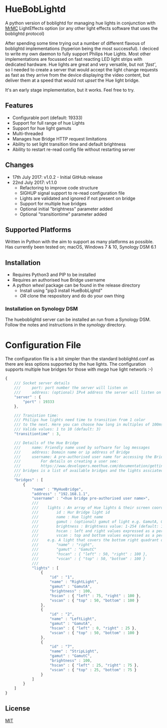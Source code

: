 # HueBobLightd
A python version of boblightd for managing hue lights in conjunction
with [MrMC](https://mrmc.tv) LightEffects option (or any other light effects software that uses
the boblightd protocol)


After spending some time trying out a number of different flavous of boblightd
implementations (hyperion being the most successful). I deciced to write my own
daemon to fully support Philips Hue Lights.
Most other implementations are focussed on fast reacting LED light strips with
dedicated hardware. Hue lights are great and very versatile, but not _'fast'_, so I needed to create a server that would accept the light change requests as fast as they arrive from the device displaying the video content, but deliver them at a speed that would not _upset_ the Hue light bridge.

It's an early stage implementation, but it works. Feel free to try.

## Features

- Configurable port (default: 19333)
- Support for full range of hue Lights
- Support for hue light gamuts
- Multi-threaded
- Manages hue Bridge HTTP request limitations
- Ability to set light transition time and default brightness
- Ability to restart re-read config file without restarting server

## Changes

* 17th July 2017: v1.0.2 - Initial GitHub release
* 22nd July 2017: v1.1.0
  * Refactoring to improve code structure
  * SIGHUP signal support to re-read configuration file
  * Lights are validated and ignored if not present on bridge
  * Support for multiple hue bridges 
  * Optional initial "brightness" parameter added
  * Optional "transitiontime" parameter added

## Supported Platforms
Written in Python with the aim to support as many platforms as possible.
Has currently been tested on; macOS, Windows 7 & 10, Synology DSM 6.1

## Installation
- Requires Python3 and PIP to be installed
- Requires an authorised hue Bridge username
- A python _wheel_ package can be found in the release directory
  - Install using "pip3 install HueBobLightd"
  - *OR* clone the respository and do do your own thing

### Installation on Synology DSM
The hueboblightd server can be installed an run from a Synology DSM.
Follow the notes and instructions in the _synology_ directory.

# Configuration File
The configuration file is a bit simpler than the standard boblightd.conf as there
are less options supported by the hue lights.
The configuration supports multiple hue bridges for those with _mega_ hue
light networls :-)

``` javascript
{
    /// Socket server details
    ///     port: port number the server will listen on
    ///     address: (optional) IPv4 address the server will listen on
    "server" : {
        "port" : 19333
    },

    /// Tranistion time:
    /// Philips hue lights need time to transition from 1 color
    /// to the next. Here you can choose how long in multiples of 100ms
    /// Valida values: 1 to 10 (default: 3)
    "transitiontime" : 3,

    /// Details of the Hue Bridge
    ///     name: Friendly name used by software for log messages
    ///     address: Domain name or ip address of Bridge
    ///     username: A pre-authorised user name for accessing the Bridge
    ///         For details on creating a user see:
    ///         https://www.developers.meethue.com/documentation/getting-started
    /// bridges is a list of available bridges and the lights assciated with each
    ///
    "bridges" : [
        {
            "name" : "MyHueBridge",
            "address" : "192.168.1.1",
            "username" : "<hue bridge pre-authorised user name>",
            ///
            ///    lights : An array of Hue lights & their screen coordinates
            ///        id : Hur Bridge light id
            ///        name : Hue light name
            ///        gamut : (optional) gamut of light e.g. GamutA, GamutB or GamutC
            ///        brightness : Brightness value: 1-254 (default: 150)
            ///        hscan : left and right values expressed as a percentage
            ///        vscan : top and bottom values expressed as a percentage
            ///    e.g. A light that covers the bottom right quadrant of the display:
            ///        "name" : "right",
            ///        "gamut" : "GamutC"
            ///        "hscan" : { "left" : 50, "right" : 100 },
            ///        "vscan" : { "top" : 50, "bottom" : 100 }
            ///
            "lights" : [
                {
                    "id" : "1",
                    "name" : "RightLight",
                    "gamut" : "GamutA",
                    "brightness" : 100,
                    "hscan" : { "left" : 75, "right" : 100 },
                    "vscan" : { "top" : 50, "bottom" : 100 }
                },
                {
                    "id" : "2",
                    "name" : "LeftLight",
                    "gamut" : "GamutA",
                    "hscan" : { "left" : 0, "right" : 25 },
                    "vscan" : { "top" : 50, "bottom" : 100 }
                },
                {
                    "id" : "7",
                    "name" : "StripLight",
                    "gamut" : "GamutC",
                    "brightness" : 100,
                    "hscan" : { "left" : 25, "right" : 75 },
                    "vscan" : { "top" : 25, "bottom" : 75 }
                }
            ]
        }
    ]
}
```

## License

[MIT](https://github.com/yhirose/vscode-filtertext/blob/master/LICENSE)